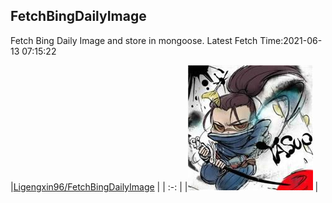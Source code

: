 ## FetchBingDailyImage

Fetch Bing Daily Image and store in mongoose. Latest Fetch Time:2021-06-13 07:15:22

|[Ligengxin96/FetchBingDailyImage](https://github.com/Ligengxin96/FetchBingDailyImage) |
                | :-: |
                |<a href="https://github.com/Ligengxin96/FetchBingDailyImage"><img src="https://github.com/Ligengxin96/FetchBingDailyImage/raw/master/DISPLAY.jpg" alt="Ligengxin96/FetchBingDailyImage" title="Ligengxin96/FetchBingDailyImage" width="200" height="200"></a> |



